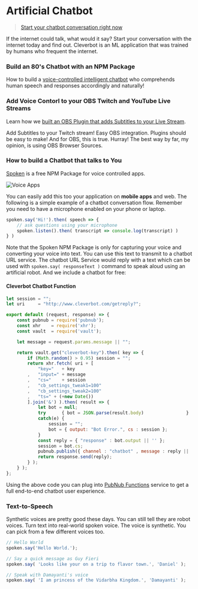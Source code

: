 # Artificial Chatbot

> [Start your chatbot conversation right now](https://stephenlb.github.io/artificial/)

If the internet could talk, what would it say?
Start your conversation with the internet today and find out.
Cleverbot is an ML application that was trained by humans who frequent the
internet.

### Build an 80's Chatbot with an NPM Package

How to build a
[voice-controlled intelligent chatbot](https://www.pubnub.com/blog/build-an-80s-chatbot-with-an-npm-package/)
who comprehends human speech and responses accordingly and naturally!

### Add Voice Contorl to your OBS Twitch and YouTube Live Streams

Learn how we [built an OBS
Plugin that adds Subtitles to your
Live Stream](https://www.pubnub.com/developers/twitch-tv-obs-subtitles/).

Add Subtitles to your Twitch stream! Easy OBS integration.
Plugins should be easy to make! And for OBS, this is true. Hurray!
The best way by far, my opinion, is using OBS Browser Sources.

### How to build a Chatbot that talks to You

[Spoken](https://www.npmjs.com/package/spoken) is a free NPM Package for voice
controlled apps.

![Voice Apps](https://i.imgur.com/tXJmwrN.gif)

You can easily add this too your application on **mobile apps** and web.
The following is a simple example of a chatbot conversation flow.
Remember you need to have a microphone enabled on your phone or laptop.

```javascript
spoken.say('Hi!').then( speech => {
    // ask questions using your microphone
    spoken.listen().then( transcript => console.log(transcript) )
} )
```

Note that the Spoken NPM Package is only for capturing your voice and
converting your voice into text.
You can use this text to transmit to a chatbot URL service.
The chatbot URL Service would reply with a text which can be used
with `spoken.say( responseText )` command to speak aloud using
an artificial robot.
And we include a chatbot for free:

#### Cleverbot Chatbot Function

```javascript
let session = "";
let uri     = "http://www.cleverbot.com/getreply?";

export default (request, response) => {
    const pubnub = require('pubnub');
    const xhr    = require('xhr');
    const vault  = require('vault');

    let message = request.params.message || "";

    return vault.get("cleverbot-key").then( key => {
        if (Math.random() > 0.95) session = "";
        return xhr.fetch( uri + [
            "key="   + key
        ,   "input=" + message
        ,   "cs="    + session
        ,   "cb_settings_tweak1=100"
        ,   "cb_settings_tweak2=100"
        ,   "ts=" + (+new Date())
        ].join('&') ).then( result => {
            let bot = null;
            try      { bot = JSON.parse(result.body)                }
            catch(e) { 
                session = "";
                bot = { output: "Bot Error.", cs : session };
            }
            const reply = { "response" : bot.output || '' };
            session = bot.cs;
            pubnub.publish({ channel : "chatbot" , message : reply || '' });
            return response.send(reply);
        } );
    } );
};
```

Using the above code you can plug into
[PubNub Functions](https://www.pubnub.com/products/functions/)
service to get a full end-to-end chatbot user experience.

### Text-to-Speech

Synthetic voices are pretty good these days.
You can still tell they are robot voices.
Turn text into real-world spoken voice.
The voice is synthetic.
You can pick from a few different voices too.

```javascript
// Hello World
spoken.say('Hello World.');

// Say a quick message as Guy Fieri
spoken.say( 'Looks like your on a trip to flavor town.', 'Daniel' );

// Speak with Damayanti's voice
spoken.say( 'I am princess of the Vidarbha Kingdom.', 'Damayanti' );
```
